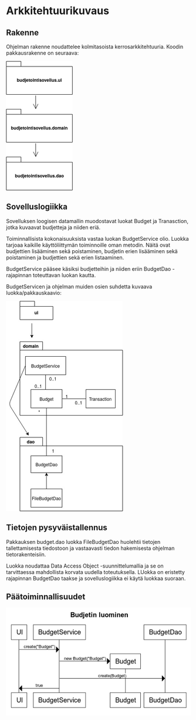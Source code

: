 # Arkkitehtuurikuvaus

## Rakenne

Ohjelman rakenne noudattelee kolmitasoista kerrosarkkitehtuuria. Koodin pakkausrakenne on seuraava:

![alt text](https://github.com/parissak/ot-harjoitustyo/blob/master/dokumentaatio/kuvat/rakenne.png)


## Sovelluslogiikka
Sovelluksen loogisen datamallin muodostavat luokat Budget ja Tranasction, jotka kuvaavat budjetteja ja niiden eriä.

Toiminnallisista kokonaisuuksista vastaa luokan BudgetService olio. Luokka tarjoaa kaikille käyttöliittymän toiminnoille oman metodin. Näitä ovat budjettien lisääminen sekä poistaminen, budjetin erien lisääminen sekä poistaminen ja budjettien sekä erien listaaminen. 

BudgetService pääsee käsiksi budjetteihin ja niiden eriin BudgetDao -rajapinnan toteuttavan luokan kautta.

BudgetServicen ja ohjelman muiden osien suhdetta kuvaava luokka/pakkauskaavio:

![alt text](https://github.com/parissak/ot-harjoitustyo/blob/master/dokumentaatio/kuvat/pakettikaavio.jpg)


## Tietojen pysyväistallennus
Pakkauksen budget.dao luokka FileBudgetDao huolehtii tietojen tallettamisesta tiedostoon ja vastaavasti tiedon hakemisesta ohjelman tietorakenteisiin.

Luokka noudattaa Data Access Object -suunnittelumallia ja se on tarvittaessa mahdollista korvata uudella toteutuksella. LUokka on eristetty rajapinnan BudgetDao taakse ja sovelluslogiikka ei käytä luokkaa suoraan.


## Päätoiminnallisuudet
![alt text](https://github.com/parissak/ot-harjoitustyo/blob/master/dokumentaatio/kuvat/Budjetin%20luominen.png)
